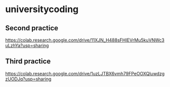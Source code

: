 # universitycoding
## Second practice
https://colab.research.google.com/drive/11XJN_H488sFHIEVrMu5kuVNWc3uLzhYa?usp=sharing
## Third practice
https://colab.research.google.com/drive/1uzLJTBX6vmh79FPeOOXQluwdzgzUODJq?usp=sharing
